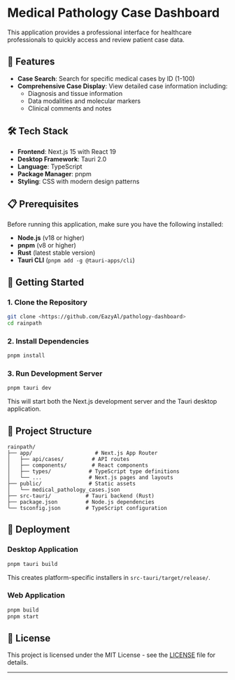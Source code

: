 # Medical Pathology Case Dashboard

This application provides a professional interface for healthcare professionals to quickly access and review patient case data.

## 🚀 Features

- **Case Search**: Search for specific medical cases by ID (1-100)
- **Comprehensive Case Display**: View detailed case information including:
  - Diagnosis and tissue information
  - Data modalities and molecular markers
  - Clinical comments and notes

## 🛠️ Tech Stack

- **Frontend**: Next.js 15 with React 19
- **Desktop Framework**: Tauri 2.0
- **Language**: TypeScript
- **Package Manager**: pnpm
- **Styling**: CSS with modern design patterns

## 📋 Prerequisites

Before running this application, make sure you have the following installed:

- **Node.js** (v18 or higher)
- **pnpm** (v8 or higher)
- **Rust** (latest stable version)
- **Tauri CLI** (`pnpm add -g @tauri-apps/cli`)

## 🚀 Getting Started

### 1. Clone the Repository

```bash
git clone <https://github.com/EazyAl/pathology-dashboard>
cd rainpath
```

### 2. Install Dependencies

```bash
pnpm install
```

### 3. Run Development Server

```bash
pnpm tauri dev
```

This will start both the Next.js development server and the Tauri desktop application.

## 📁 Project Structure

```
rainpath/
├── app/                    # Next.js App Router
│   ├── api/cases/         # API routes
│   ├── components/        # React components
│   ├── types/            # TypeScript type definitions
│   └── ...               # Next.js pages and layouts
├── public/               # Static assets
│   └── medical_pathology_cases.json
├── src-tauri/           # Tauri backend (Rust)
├── package.json         # Node.js dependencies
└── tsconfig.json        # TypeScript configuration
```

## 🚀 Deployment

### Desktop Application

```bash
pnpm tauri build
```

This creates platform-specific installers in `src-tauri/target/release/`.

### Web Application

```bash
pnpm build
pnpm start
```

## 📝 License

This project is licensed under the MIT License - see the [LICENSE](LICENSE) file for details.

---

